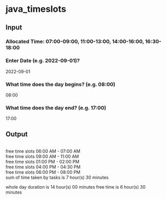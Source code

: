 # java_timeslots
<h2>Input</h2>
<h3>Allocated Time: 07:00-09:00, 11:00-13:00, 14:00-16:00, 16:30-18:00</h3>
<h3>Enter Date (e.g. 2022-09-01)?</h3>
2022-09-01
<br>
<h3>What time does the day begins?  (e.g. 08:00)</h3>
08:00
<br>
<h3>What time does the day end?  (e.g. 17:00)</h3>
17:00
<br>
<h2>Output</h2>
<br>       
free time slots 06:00 AM - 07:00 AM
<br>
free time slots 09:00 AM - 11:00 AM
<br>
free time slots 01:00 PM - 02:00 PM
<br>
free time slots 04:00 PM - 04:30 PM
<br>
free time slots 06:00 PM - 08:00 PM
<br>
sum of time taken by tasks is 7 hour(s) 30 minutes
<br>

whole day duration is 14 hour(s) 00 minutes free time is 6 hour(s) 30 minutes
